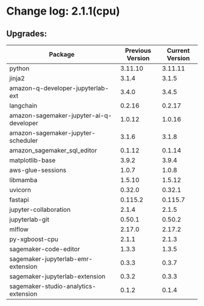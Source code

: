 # Change log: 2.1.1(cpu)

## Upgrades: 

Package | Previous Version | Current Version
---|---|---
python|3.11.10|3.11.11
jinja2|3.1.4|3.1.5
amazon-q-developer-jupyterlab-ext|3.4.0|3.4.5
langchain|0.2.16|0.2.17
amazon-sagemaker-jupyter-ai-q-developer|1.0.12|1.0.16
amazon-sagemaker-jupyter-scheduler|3.1.6|3.1.8
amazon_sagemaker_sql_editor|0.1.12|0.1.14
matplotlib-base|3.9.2|3.9.4
aws-glue-sessions|1.0.7|1.0.8
libmamba|1.5.10|1.5.12
uvicorn|0.32.0|0.32.1
fastapi|0.115.2|0.115.7
jupyter-collaboration|2.1.4|2.1.5
jupyterlab-git|0.50.1|0.50.2
mlflow|2.17.0|2.17.2
py-xgboost-cpu|2.1.1|2.1.3
sagemaker-code-editor|1.3.3|1.3.5
sagemaker-jupyterlab-emr-extension|0.3.3|0.3.7
sagemaker-jupyterlab-extension|0.3.2|0.3.3
sagemaker-studio-analytics-extension|0.1.2|0.1.4
